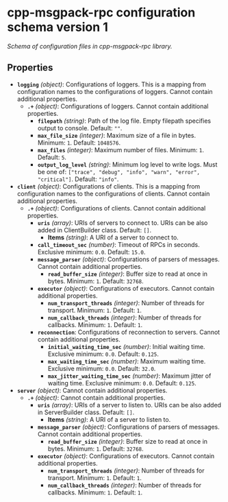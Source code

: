# cpp-msgpack-rpc configuration schema version 1

*Schema of configuration files in cpp-msgpack-rpc library.*

## Properties

- **`logging`** *(object)*: Configurations of loggers. This is a mapping from configuration names to the configurations of loggers. Cannot contain additional properties.
  - **`.+`** *(object)*: Configurations of loggers. Cannot contain additional properties.
    - **`filepath`** *(string)*: Path of the log file. Empty filepath specifies output to console. Default: `""`.
    - **`max_file_size`** *(integer)*: Maximum size of a file in bytes. Minimum: `1`. Default: `1048576`.
    - **`max_files`** *(integer)*: Maximum number of files. Minimum: `1`. Default: `5`.
    - **`output_log_level`** *(string)*: Minimum log level to write logs. Must be one of: `["trace", "debug", "info", "warn", "error", "critical"]`. Default: `"info"`.
- **`client`** *(object)*: Configurations of clients. This is a mapping from configuration names to the configurations of clients. Cannot contain additional properties.
  - **`.+`** *(object)*: Configurations of clients. Cannot contain additional properties.
    - **`uris`** *(array)*: URIs of servers to connect to. URIs can be also added in ClientBuilder class. Default: `[]`.
      - **Items** *(string)*: A URI of a server to connect to.
    - **`call_timeout_sec`** *(number)*: Timeout of RPCs in seconds. Exclusive minimum: `0.0`. Default: `15.0`.
    - **`message_parser`** *(object)*: Configurations of parsers of messages. Cannot contain additional properties.
      - **`read_buffer_size`** *(integer)*: Buffer size to read at once in bytes. Minimum: `1`. Default: `32768`.
    - **`executor`** *(object)*: Configurations of executors. Cannot contain additional properties.
      - **`num_transport_threads`** *(integer)*: Number of threads for transport. Minimum: `1`. Default: `1`.
      - **`num_callback_threads`** *(integer)*: Number of threads for callbacks. Minimum: `1`. Default: `1`.
    - **`reconnection`**: Configurations of reconnection to servers. Cannot contain additional properties.
      - **`initial_waiting_time_sec`** *(number)*: Initial waiting time. Exclusive minimum: `0.0`. Default: `0.125`.
      - **`max_waiting_time_sec`** *(number)*: Maximum waiting time. Exclusive minimum: `0.0`. Default: `32.0`.
      - **`max_jitter_waiting_time_sec`** *(number)*: Maximum jitter of waiting time. Exclusive minimum: `0.0`. Default: `0.125`.
- **`server`** *(object)*: Cannot contain additional properties.
  - **`.+`** *(object)*: Cannot contain additional properties.
    - **`uris`** *(array)*: URIs of a server to listen to. URIs can be also added in ServerBuilder class. Default: `[]`.
      - **Items** *(string)*: A URI of a server to listen to.
    - **`message_parser`** *(object)*: Configurations of parsers of messages. Cannot contain additional properties.
      - **`read_buffer_size`** *(integer)*: Buffer size to read at once in bytes. Minimum: `1`. Default: `32768`.
    - **`executor`** *(object)*: Configurations of executors. Cannot contain additional properties.
      - **`num_transport_threads`** *(integer)*: Number of threads for transport. Minimum: `1`. Default: `1`.
      - **`num_callback_threads`** *(integer)*: Number of threads for callbacks. Minimum: `1`. Default: `1`.
